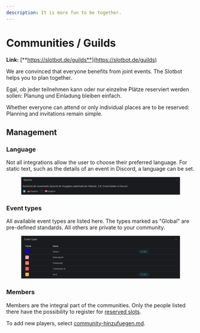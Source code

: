 ```yaml
---
description: It is more fun to be together.
---
```


# Communities / Guilds

**Link:** [**https://slotbot.de/guilds**](https://slotbot.de/guilds)

We are convinced that everyone benefits from joint events. The Slotbot helps you to plan together.

Egal, ob jeder teilnehmen kann oder nur einzelne Plätze reserviert werden sollen: Planung und Einladung bleiben einfach.

Whether everyone can attend or only individual places are to be reserved: Planning and invitations remain simple.

## Management

### Language

Not all integrations allow the user to choose their preferred language. For static text, such as the details of an event in Discord, a language can be set.

<figure><img src="../.gitbook/assets/Slotbot-Guild-Language.png" alt=""><figcaption></figcaption></figure>

### Event types

All available event types are listed here. The types marked as "Global" are pre-defined standards. All others are private to your community.

<figure><img src="../.gitbook/assets/Slotbot-Guild-EventTypes.png" alt=""><figcaption></figcaption></figure>

### Members

Members are the integral part of the communities. Only the people listed there have the possibility to register for [reserved slots](../event-creation/eventerstellung/#reservation).

To add new players, select [community-hinzufuegen.md](../integrations/discord/bot-befehle/community-hinzufuegen.md "mention").
